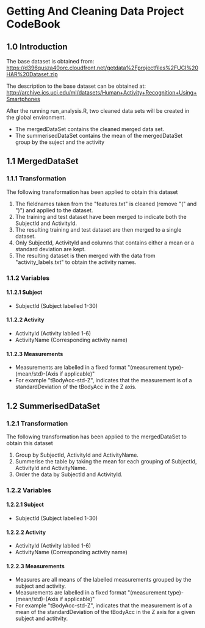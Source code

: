 # Getting And Cleaning Data Project CodeBook

## 1.0 Introduction
The base dataset is obtained from:
https://d396qusza40orc.cloudfront.net/getdata%2Fprojectfiles%2FUCI%20HAR%20Dataset.zip

The description to the base dataset can be obtained at:
http://archive.ics.uci.edu/ml/datasets/Human+Activity+Recognition+Using+Smartphones 

After the running run_analysis.R, two cleaned data sets will be created in the global environment. 
- The mergedDataSet contains the cleaned merged data set.
- The summerisedDataSet contains the mean of the mergedDataSet group by the suject and the activity

## 1.1 MergedDataSet

### 1.1.1 Transformation
The following transformation has been applied to obtain this dataset
1. The fieldnames taken from the "features.txt" is cleaned (remove "(" and ")") and applied to the dataset.
2. The training and test dataset have been merged to indicate both the SubjectId and ActivityId.
3. The resulting training and test dataset are then merged to a single dataset.
4. Only SubjectId, ActivityId and columns that contains either a mean or a standard deviation are kept.
5. The resulting dataset is then merged with the data from "activity_labels.txt" to obtain the activity names.

### 1.1.2 Variables

#### 1.1.2.1 Subject
- SubjectId (Subject labelled 1-30)

#### 1.1.2.2 Activity
- ActivityId (Activity lablled 1-6)
- ActivityName (Corresponding activity name)

#### 1.1.2.3 Measurements
- Measurements are labelled in a fixed format "(measurement type)-(mean/std)-(Axis if applicable)"
- For example "tBodyAcc-std-Z", indicates that the measurement is of a standardDeviation of the tBodyAcc in the Z axis.

## 1.2 SummerisedDataSet

### 1.2.1 Transformation
The following transformation has been applied to the mergedDataSet to obtain this dataset
1. Group by SubjectId, ActivityId and ActivityName.
2. Summerise the table by taking the mean for each grouping of SubjectId, ActivityId and ActivityName.
3. Order the data by SubjectId and ActivityId.
 
### 1.2.2 Variables

#### 1.2.2.1 Subject
- SubjectId (Subject labelled 1-30)

#### 1.2.2.2 Activity
- ActivityId (Activity lablled 1-6)
- ActivityName (Corresponding activity name)

#### 1.2.2.3 Measurements
- Measures are all means of the labelled measurements grouped by the subject and activity.
- Measurements are labelled in a fixed format "(measurement type)-(mean/std)-(Axis if applicable)"
- For example "tBodyAcc-std-Z", indicates that the measurement is of a mean of the standardDeviation of the tBodyAcc in the Z axis for a given subject and actitvity.
